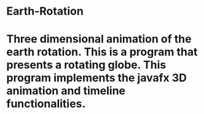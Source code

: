 # Earth-Rotation
# Three dimensional animation of the earth rotation. This is a program that presents a rotating globe. This program implements the javafx 3D animation and timeline functionalities.
